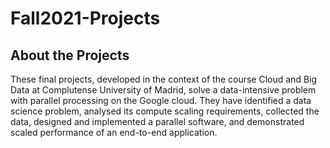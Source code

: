 # Fall2021-Projects
## About the Projects
These final projects, developed in the context of the course Cloud and Big Data at Complutense University of Madrid, solve a data-intensive problem with parallel processing on the Google cloud. They have identified a data science problem, analysed its compute scaling requirements, collected the data, designed and implemented a parallel software, and demonstrated scaled performance of an end-to-end application.
